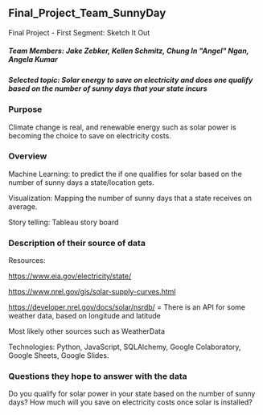 ## Final_Project_Team_SunnyDay

Final Project - First Segment: Sketch It Out

##### Team Members: Jake Zebker, Kellen Schmitz, Chung In "Angel" Ngan, Angela Kumar

##### Selected topic: Solar energy to save on electricity and does one qualify based on the number of sunny days that your state incurs


### Purpose

Climate change is real, and renewable energy such as solar power is becoming the choice to save on electricity costs.

### Overview

Machine Learning: to predict the if one qualifies for solar based on the number of sunny days a state/location gets. 

Visualization:  Mapping the number of sunny days that a state receives on average.

Story telling: Tableau story board 


### Description of their source of data 

Resources:

https://www.eia.gov/electricity/state/

https://www.nrel.gov/gis/solar-supply-curves.html

https://developer.nrel.gov/docs/solar/nsrdb/ = There is an API for some weather data, based on longitude and latitude

Most likely other sources such as WeatherData

Technologies:  Python, JavaScript, SQLAlchemy, Google Colaboratory, Google Sheets, Google Slides.


### Questions they hope to answer with the data

Do you qualify for solar power in your state based on the number of sunny days?
How much will you save on electricity costs once solar is installed?

 



